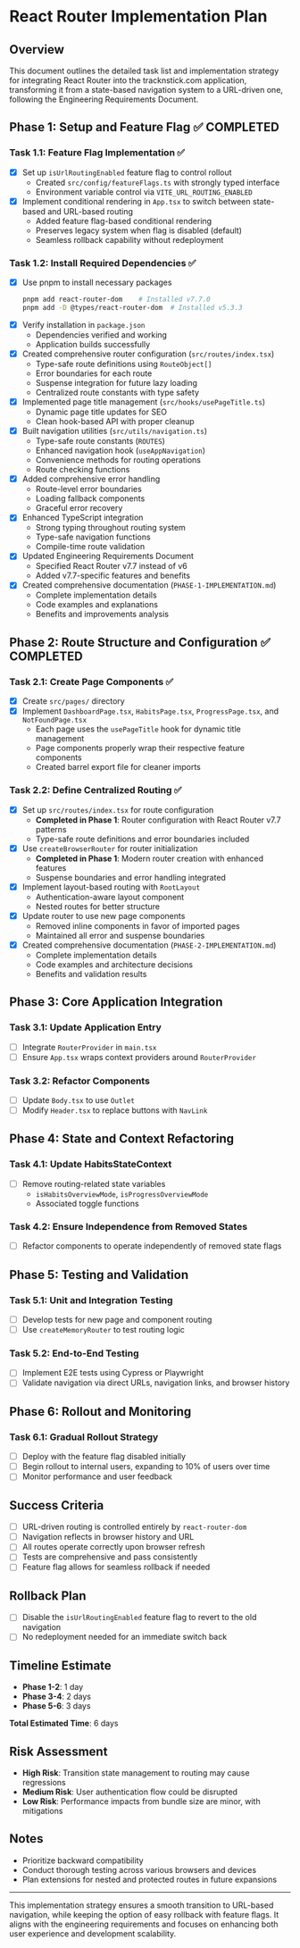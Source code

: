 # React Router Implementation Plan

## Overview

This document outlines the detailed task list and implementation strategy for
integrating React Router into the tracknstick.com application, transforming it
from a state-based navigation system to a URL-driven one, following the
Engineering Requirements Document.

## Phase 1: Setup and Feature Flag ✅ **COMPLETED**

### Task 1.1: Feature Flag Implementation ✅

- [x] Set up `isUrlRoutingEnabled` feature flag to control rollout
  - Created `src/config/featureFlags.ts` with strongly typed interface
  - Environment variable control via `VITE_URL_ROUTING_ENABLED`
- [x] Implement conditional rendering in `App.tsx` to switch between state-based
      and URL-based routing
  - Added feature flag-based conditional rendering
  - Preserves legacy system when flag is disabled (default)
  - Seamless rollback capability without redeployment

### Task 1.2: Install Required Dependencies ✅

- [x] Use pnpm to install necessary packages
  ```bash
  pnpm add react-router-dom    # Installed v7.7.0
  pnpm add -D @types/react-router-dom  # Installed v5.3.3
  ```
- [x] Verify installation in `package.json`
  - Dependencies verified and working
  - Application builds successfully
- [x] Created comprehensive router configuration (`src/routes/index.tsx`)
  - Type-safe route definitions using `RouteObject[]`
  - Error boundaries for each route
  - Suspense integration for future lazy loading
  - Centralized route constants with type safety
- [x] Implemented page title management (`src/hooks/usePageTitle.ts`)
  - Dynamic page title updates for SEO
  - Clean hook-based API with proper cleanup
- [x] Built navigation utilities (`src/utils/navigation.ts`)
  - Type-safe route constants (`ROUTES`)
  - Enhanced navigation hook (`useAppNavigation`)
  - Convenience methods for routing operations
  - Route checking functions
- [x] Added comprehensive error handling
  - Route-level error boundaries
  - Loading fallback components
  - Graceful error recovery
- [x] Enhanced TypeScript integration
  - Strong typing throughout routing system
  - Type-safe navigation functions
  - Compile-time route validation
- [x] Updated Engineering Requirements Document
  - Specified React Router v7.7 instead of v6
  - Added v7.7-specific features and benefits
- [x] Created comprehensive documentation (`PHASE-1-IMPLEMENTATION.md`)
  - Complete implementation details
  - Code examples and explanations
  - Benefits and improvements analysis

## Phase 2: Route Structure and Configuration ✅ **COMPLETED**

### Task 2.1: Create Page Components ✅

- [x] Create `src/pages/` directory
- [x] Implement `DashboardPage.tsx`, `HabitsPage.tsx`, `ProgressPage.tsx`, and
      `NotFoundPage.tsx`
  - Each page uses the `usePageTitle` hook for dynamic title management
  - Page components properly wrap their respective feature components
  - Created barrel export file for cleaner imports

### Task 2.2: Define Centralized Routing ✅

- [x] Set up `src/routes/index.tsx` for route configuration
  - **Completed in Phase 1**: Router configuration with React Router v7.7
    patterns
  - Type-safe route definitions and error boundaries included
- [x] Use `createBrowserRouter` for router initialization
  - **Completed in Phase 1**: Modern router creation with enhanced features
  - Suspense boundaries and error handling integrated
- [x] Implement layout-based routing with `RootLayout`
  - Authentication-aware layout component
  - Nested routes for better structure
- [x] Update router to use new page components
  - Removed inline components in favor of imported pages
  - Maintained all error and suspense boundaries
- [x] Created comprehensive documentation (`PHASE-2-IMPLEMENTATION.md`)
  - Complete implementation details
  - Code examples and architecture decisions
  - Benefits and validation results

## Phase 3: Core Application Integration

### Task 3.1: Update Application Entry

- [ ] Integrate `RouterProvider` in `main.tsx`
- [ ] Ensure `App.tsx` wraps context providers around `RouterProvider`

### Task 3.2: Refactor Components

- [ ] Update `Body.tsx` to use `Outlet`
- [ ] Modify `Header.tsx` to replace buttons with `NavLink`

## Phase 4: State and Context Refactoring

### Task 4.1: Update HabitsStateContext

- [ ] Remove routing-related state variables
  - `isHabitsOverviewMode`, `isProgressOverviewMode`
  - Associated toggle functions

### Task 4.2: Ensure Independence from Removed States

- [ ] Refactor components to operate independently of removed state flags

## Phase 5: Testing and Validation

### Task 5.1: Unit and Integration Testing

- [ ] Develop tests for new page and component routing
- [ ] Use `createMemoryRouter` to test routing logic

### Task 5.2: End-to-End Testing

- [ ] Implement E2E tests using Cypress or Playwright
- [ ] Validate navigation via direct URLs, navigation links, and browser history

## Phase 6: Rollout and Monitoring

### Task 6.1: Gradual Rollout Strategy

- [ ] Deploy with the feature flag disabled initially
- [ ] Begin rollout to internal users, expanding to 10% of users over time
- [ ] Monitor performance and user feedback

## Success Criteria

- [ ] URL-driven routing is controlled entirely by `react-router-dom`
- [ ] Navigation reflects in browser history and URL
- [ ] All routes operate correctly upon browser refresh
- [ ] Tests are comprehensive and pass consistently
- [ ] Feature flag allows for seamless rollback if needed

## Rollback Plan

- [ ] Disable the `isUrlRoutingEnabled` feature flag to revert to the old
      navigation
- [ ] No redeployment needed for an immediate switch back

## Timeline Estimate

- **Phase 1-2**: 1 day
- **Phase 3-4**: 2 days
- **Phase 5-6**: 3 days

**Total Estimated Time**: 6 days

## Risk Assessment

- **High Risk**: Transition state management to routing may cause regressions
- **Medium Risk**: User authentication flow could be disrupted
- **Low Risk**: Performance impacts from bundle size are minor, with mitigations

## Notes

- Prioritize backward compatibility
- Conduct thorough testing across various browsers and devices
- Plan extensions for nested and protected routes in future expansions

---

This implementation strategy ensures a smooth transition to URL-based
navigation, while keeping the option of easy rollback with feature flags. It
aligns with the engineering requirements and focuses on enhancing both user
experience and development scalability.
